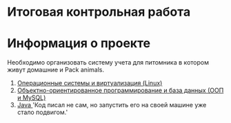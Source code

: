 # Итоговая контрольная работа

 # Информация о проекте
 Необходимо организовать систему учета для питомника в котором живут домашние и Pack animals. 

 1. [Операционные системы и виртуализация (Linux)](Linux/task1.md)
 2. [Объектно-ориентированное программирование и база данных (ООП и MySQL)](OOP/task2.md)
 3. [ Java ](./Java/) 'Код писал не сам, но запустить его на своей машине уже стало подвигом.'
